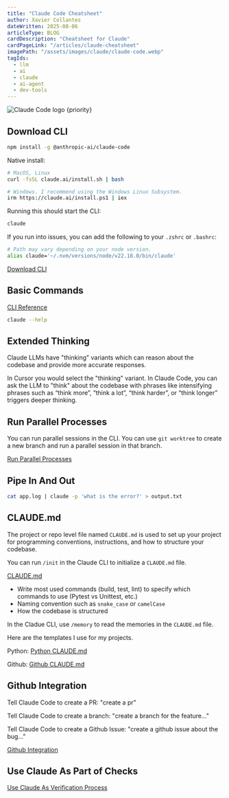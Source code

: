 ```yaml
---
title: "Claude Code Cheatsheet"
author: Xavier Collantes
dateWritten: 2025-08-06
articleType: BLOG
cardDescription: "Cheatsheet for Claude"
cardPageLink: "/articles/claude-cheatsheet"
imagePath: "/assets/images/claude/claude-code.webp"
tagIds:
  - llm
  - ai
  - claude
  - ai-agent
  - dev-tools
---
```


![Claude Code logo {priority}](/assets/images/claude/claude-code.webp)

## Download CLI

```bash
npm install -g @anthropic-ai/claude-code
```

Native install:

```bash
# MacOS, Linux
curl -fsSL claude.ai/install.sh | bash

# Windows. I recommend using the Windows Linux Subsystem.
irm https://claude.ai/install.ps1 | iex
```

Running this should start the CLI:

```bash
claude
```

If you run into issues, you can add the following to your `.zshrc` or `.bashrc`:

```bash
# Path may vary depending on your node version.
alias claude='~/.nvm/versions/node/v22.18.0/bin/claude'
```

[Download CLI](https://docs.anthropic.com/en/docs/claude-code/quickstart)

## Basic Commands

[CLI Reference](https://docs.anthropic.com/en/docs/claude-code/cli-reference)

```bash
claude --help
```

## Extended Thinking

Claude LLMs have "thinking" variants which can reason about the codebase and
provide more accurate responses.

In Cursor you would select the "thinking" variant. In Claude Code, you can ask
the LLM to "think" about the codebase with phrases like intensifying phrases
such as “think more”, “think a lot”, “think harder”, or “think longer” triggers
deeper thinking.

## Run Parallel Processes

You can run parallel sessions in the CLI. You can use `git worktree` to create
a new branch and run a parallel session in that branch.

[Run Parallel Processes](https://docs.anthropic.com/en/docs/claude-code/common-workflows#run-parallel-claude-code-sessions-with-git-worktrees)

## Pipe In And Out

```bash
cat app.log | claude -p 'what is the error?' > output.txt
```

## CLAUDE.md

The project or repo level file named `CLAUDE.md` is used to set up your project
for programming conventions, instructions, and how to structure your codebase.

You can run `/init` in the Claude CLI to initialize a `CLAUDE.md` file.

[CLAUDE.md](https://docs.anthropic.com/en/docs/claude-code/common-workflows#claude-md)

- Write most used commands (build, test, lint) to specify which commands to use
  (Pytest vs Unittest, etc.)
- Naming convention such as `snake_case` or `camelCase`
- How the codebase is structured

In the Cladue CLI, use `/memory` to read the memories in the `CLAUDE.md` file.

Here are the templates I use for my projects.

Python:
[Python
CLAUDE.md](https://gist.github.com/xcollantes/de70408d6831fd405e89af13b93fdd02#file-py-claude-md)

Github: [Github CLAUDE.md](https://gist.github.com/xcollantes/de70408d6831fd405e89af13b93fdd02#file-github-claude-md)

## Github Integration

Tell Claude Code to create a PR: "create a pr"

Tell Claude Code to create a branch: "create a branch for the feature..."

Tell Claude Code to create a Github Issue: "create a github issue about the bug..."

[Github Integration](https://docs.anthropic.com/en/docs/claude-code/common-workflows#github)

## Use Claude As Part of Checks

[Use Claude As Verification Process](https://docs.anthropic.com/en/docs/claude-code/common-workflows#add-claude-to-your-verification-process)
